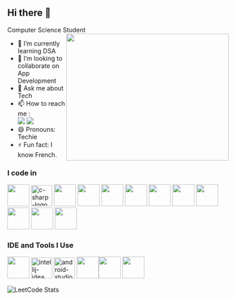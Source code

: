## Hi there 👋 

Computer Science Student
<img align="right" width="370" height="290" src="https://i.pinimg.com/originals/47/f0/34/47f0342cec72b800463bf003eac1257e.gif">                                             
- 🌱 I’m currently learning DSA
- 👯 I’m looking to collaborate on App Development
- 💬 Ask me about Tech
- 📫 How to reach me :
<br /> [<img src="https://img.shields.io/badge/Twitter-1DA1F2?style=for-the-badge&logo=twitter&logoColor=white" />](https://x.com/rishwanth_11)
[<img src="https://img.shields.io/badge/LinkedIn-0077B5?style=for-the-badge&logo=linkedin&logoColor=white" />](www.linkedin.com/in/rishwanthk)
- 😄 Pronouns: Techie
- ⚡ Fun fact: I know French.


### I code in
<img height="50" width="50" src="https://img.icons8.com/color/48/000000/java-coffee-cup-logo.png" /> <img width="48" height="48" src="https://img.icons8.com/color/48/c-sharp-logo.png" alt="c-sharp-logo"/> <img height="50" width="50" src="https://img.icons8.com/color/48/000000/c-programming.png" /> <img height="50" width="50" src="https://img.icons8.com/color/48/000000/html-5.png" /> <img height="50" width="50" src="https://img.icons8.com/color/48/000000/css3.png" /> <img height="50" width="50" src="https://img.icons8.com/color/48/000000/javascript.png"/> <img height="50" width="50" src="https://img.icons8.com/color/48/000000/react-native.png"/> <img height="50" width="50" src="https://img.icons8.com/fluent/48/000000/arduino.png"/> <img height="50" width="50" src="https://img.icons8.com/color/48/000000/mysql-logo.png"/> <img height="50" width="50" src="https://img.icons8.com/color/48/000000/mongodb.png"/> <img height="50" width="50" src="https://img.icons8.com/color/48/000000/nodejs.png"/> <img height="50" width="50" src="https://img.icons8.com/color/48/000000/spring-logo.png"/>

### IDE and Tools I Use
<img height="50" width="50" src="https://img.icons8.com/color/48/000000/visual-studio-code-2019.png"/> <img width="48" height="48" src="https://img.icons8.com/color/48/intellij-idea.png" alt="intellij-idea"/> <img width="48" height="48" src="https://img.icons8.com/fluency/48/android-studio--v2.png" alt="android-studio--v2"/> <img height="50" width="50" src="https://img.icons8.com/color/50/000000/git.png"/><img height="50" width="50" src="https://img.icons8.com/color/48/000000/figma--v1.png"/> <img height="50" src="https://img.shields.io/badge/Netlify-00C7B7?style=for-the-badge&logo=netlify&logoColor=white"/>

![LeetCode Stats](https://leetcard.jacoblin.cool/rishwanth_11?theme=light&font=Armata&ext=heatmap)
